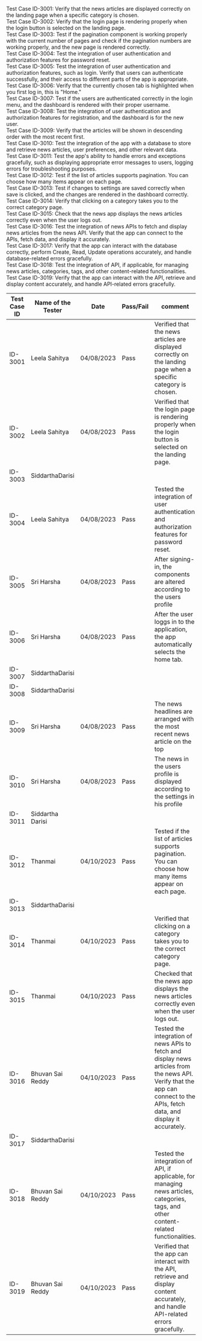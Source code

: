 Test Case ID-3001: Verify that the news articles are displayed correctly on the landing page when a specific category is chosen.<br>
Test Case ID-3002: Verify that the login page is rendering properly when the login button is selected on the landing page.<br>
Test Case ID-3003: Test if the pagination component is working properly with the current number of pages and check if the pagination numbers are working properly, and the new page is rendered correctly.<br>
Test Case ID-3004: Test the integration of user authentication and authorization features for password reset.<br>
Test Case ID-3005: Test the integration of user authentication and authorization features, such as login. Verify that users can authenticate successfully, and their access to different parts of the app is appropriate.<br>
Test Case ID-3006: Verify that the currently chosen tab is highlighted when you first log in, this is "Home."<br>
Test Case ID-3007: Test if the users are authenticated correctly in the login menu, and the dashboard is rendered with their proper username.<br>
Test Case ID-3008: Test the integration of user authentication and authorization features for registration, and the dashboard is for the new user.<br>
Test Case ID-3009: Verify that the articles will be shown in descending order with the most recent first.<br>
Test Case ID-3010: Test the integration of the app with a database to store and retrieve news articles, user preferences, and other relevant data.<br>
Test Case ID-3011: Test the app's ability to handle errors and exceptions gracefully, such as displaying appropriate error messages to users, logging errors for troubleshooting purposes.<br>
Test Case ID-3012: Test if the list of articles supports pagination. You can choose how many items appear on each page.<br>
Test Case ID-3013: Test if changes to settings are saved correctly when save is clicked, and the changes are rendered in the dashboard correctly.<br>
Test Case ID-3014: Verify that clicking on a category takes you to the correct category page.<br>
Test Case ID-3015: Check that the news app displays the news articles correctly even when the user logs out.<br>
Test Case ID-3016: Test the integration of news APIs to fetch and display news articles from the news API. Verify that the app can connect to the APIs, fetch data, and display it accurately.<br>
Test Case ID-3017: Verify that the app can interact with the database correctly, perform Create, Read, Update operations accurately, and handle database-related errors gracefully.<br>
Test Case ID-3018: Test the integration of API, if applicable, for managing news articles, categories, tags, and other content-related functionalities.<br>
Test Case ID-3019: Verify that the app can interact with the API, retrieve and display content accurately, and handle API-related errors gracefully.<br>




| Test Case ID | Name of the Tester |Date| Pass/Fail | comment |
|---|---|---|---|---|
|ID-3001|Leela Sahitya|04/08/2023|Pass|Verified that the news articles are displayed correctly on the landing page when a specific category is chosen.|
|ID-3002|Leela Sahitya|04/08/2023|Pass|Verified that the login page is rendering properly when the login button is selected on the landing page.|
|ID-3003|SiddarthaDarisi||||
|ID-3004|Leela Sahitya|04/08/2023|Pass|Tested the integration of user authentication and authorization features for password reset.|
|ID-3005|Sri Harsha|04/08/2023|Pass|After signing-in, the components are altered according to the users profile|
|ID-3006|Sri Harsha|04/08/2023|Pass|After the user loggs in to the application, the app automatically selects the home tab.|
|ID-3007|SiddarthaDarisi||||
|ID-3008|SiddarthaDarisi||||
|ID-3009|Sri Harsha|04/08/2023|Pass|The news headlines are arranged with the most recent news article on the top|
|ID-3010|Sri Harsha|04/08/2023|Pass|The news in the users profile is displayed according to the settings in his profile|
|ID-3011|Siddartha Darisi||||
|ID-3012|Thanmai|04/10/2023|Pass|Tested if the list of articles supports pagination. You can choose how many items appear on each page.|
|ID-3013|SiddarthaDarisi||||
|ID-3014|Thanmai|04/10/2023|Pass|Verified that clicking on a category takes you to the correct category page.|
|ID-3015|Thanmai|04/10/2023|Pass|Checked that the news app displays the news articles correctly even when the user logs out.|
|ID-3016|Bhuvan Sai Reddy|04/10/2023|Pass|Tested the integration of news APIs to fetch and display news articles from the news API. Verify that the app can connect to the APIs, fetch data, and display it accurately.|
|ID-3017|SiddarthaDarisi||||
|ID-3018|Bhuvan Sai Reddy|04/10/2023|Pass|Tested the integration of API, if applicable, for managing news articles, categories, tags, and other content-related functionalities.|
|ID-3019|Bhuvan Sai Reddy|04/10/2023|Pass|Verified that the app can interact with the API, retrieve and display content accurately, and handle API-related errors gracefully.|
